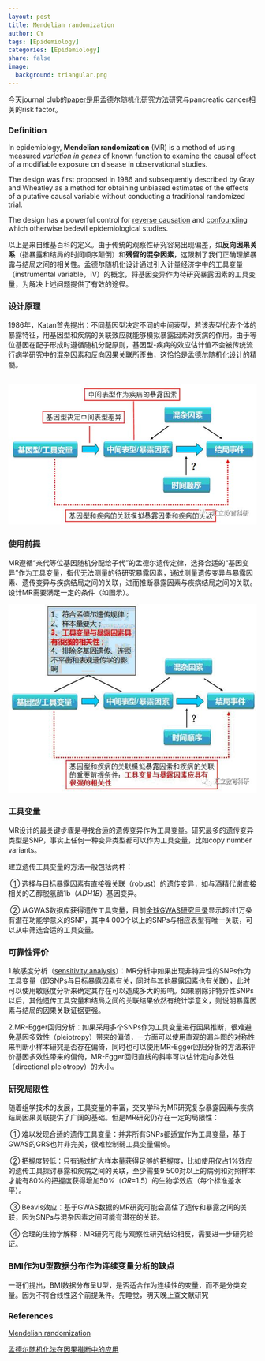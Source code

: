```yaml
---
layout: post
title: Mendelian randomization
author: CY
tags: [Epidemiology]
categories: [Epidemiology]
share: false
image:
  background: triangular.png 
---
```




今天journal club的[paper](https://academic.oup.com/jnci/article/109/9/djx012/3778207)是用孟德尔随机化研究方法研究与pancreatic cancer相关的risk factor。

### Definition

In epidemiology, **Mendelian randomization** (MR) is a method of using measured *variation in genes* of known function to examine the causal effect of a modifiable exposure on disease in observational studies. 

The design was first proposed in 1986 and subsequently described by Gray and Wheatley as a method for obtaining unbiased estimates of the effects of a putative causal variable without conducting a traditional randomized trial. 

The design has a powerful control for [reverse causation](https://en.wikipedia.org/wiki/Reverse_causation) and [confounding](https://en.wikipedia.org/wiki/Confounding) which otherwise bedevil epidemiological studies.

以上是来自维基百科的定义。由于传统的观察性研究容易出现偏差，如**反向因果关系**（指暴露和结局的时间顺序颠倒）和**残留的混杂因素**，这限制了我们正确理解暴露与结局之间的相关性。孟德尔随机化设计通过引入计量经济学中的工具变量（instrumental variable，Ⅳ）的概念，将基因变异作为待研究暴露因素的工具变量，为解决上述问题提供了有效的途径。



### 设计原理

1986年，Katan首先提出：不同基因型决定不同的中间表型，若该表型代表个体的暴露特征，用基因型和疾病的关联效应就能够模拟暴露因素对疾病的作用。由于等位基因在配子形成时遵循随机分配原则，基因型-疾病的效应估计值不会被传统流行病学研究中的混杂因素和反向因果关联所歪曲，这恰恰是孟德尔随机化设计的精髓。

​								![](/images/Mendelian-1.jpg)



### 使用前提

MR遵循“亲代等位基因随机分配给子代”的孟德尔遗传定律，选择合适的“基因变异”作为工具变量，指代无法测量的待研究暴露因素，通过测量遗传变异与暴露因素、遗传变异与疾病结局之间的关联，进而推断暴露因素与疾病结局之间的关联。设计MR需要满足一定的条件（如图示）。

![](/images/Mendelian-2.jpg)

### 工具变量

MR设计的最关键步骤是寻找合适的遗传变异作为工具变量。研究最多的遗传变异类型是SNP，事实上任何一种变异类型都可以作为工具变量，比如copy number variants。                         

建立遗传工具变量的方法一般包括两种：              

​	① 选择与目标暴露因素有直接强关联（robust）的遗传变异，如与酒精代谢直接相关的乙醇脱氢酶1b（*ADH1B*）基因变异。                                            

​	② 从GWAS数据库获得遗传工具变量，目前[全球GWAS研究目录](http://www.ebi.ac.uk/gwas/)显示超过1万条有潜在功能学意义的SNP，其中4 000个以上的SNPs与相应表型有唯一关联，可以从中筛选合适的工具变量。                 



### 可靠性评价

1.敏感度分析（[sensitivity analysis](https://en.wikipedia.org/wiki/Sensitivity_analysis)）：MR分析中如果出现非特异性的SNPs作为工具变量（即SNPs与目标暴露因素有关，同时与其他暴露因素也有关联），此时可以使用敏感度分析来确定其存在可以造成多大的影响。如果剔除非特异性SNPs以后，其他遗传工具变量和结局之间的关联结果依然有统计学意义，则说明暴露因素与结局的因果关联证据更强。                            

2.MR-Egger回归分析：如果采用多个SNPs作为工具变量进行因果推断，很难避免基因多效性（pleiotropy）带来的偏倚，一方面可以使用直观的漏斗图的对称性来判断小样本研究是否存在偏倚，同时也可以使用MR-Egger回归分析的方法来评价基因多效性带来的偏倚，MR-Egger回归直线的斜率可以估计定向多效性（directional pleiotropy）的大小。



### 研究局限性

随着组学技术的发展，工具变量的丰富，交叉学科为MR研究复杂暴露因素与疾病结局因果关联提供了广阔的基础。但是MR研究仍存在一定的局限性：

​	① 难以发现合适的遗传工具变量：并非所有SNPs都适宜作为工具变量，基于GWAS的GRS也并非完美，很难控制弱工具变量偏倚。                          

​	② 把握度较低：只有通过扩大样本量获得足够的把握度，比如使用仅占1%效应的遗传工具探讨暴露和疾病之间的关联，至少需要9 500对以上的病例和对照样本才能有80%的把握度获得增加50%（*OR*=1.5）的生物学效应（每个标准差水平）。                                    

​	③ Beavis效应：基于GWAS数据的MR研究可能会高估了遗传和暴露之间的关联，因为SNPs与混杂因素之间可能有潜在的关联。                              

​	④ 合理的生物学解释：MR研究可能与观察性研究结论相反，需要进一步研究验证。



### BMI作为U型数据分布作为连续变量分析的缺点

一哥们提出，BMI数据分布呈U型，是否适合作为连续性的变量，而不是分类变量。因为不符合线性这个前提条件。先睡觉，明天晚上查文献研究

















### References 

[Mendelian randomization](https://en.wikipedia.org/wiki/Mendelian_randomization)        

[孟德尔随机化法在因果推断中的应用](http://html.rhhz.net/zhlxbx/20170427.htm)         





